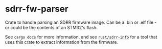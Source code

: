 # sdrr-fw-parser

Crate to handle parsing an SDRR firmware image.  Can be a .bin or .elf file - or could be the contents of an STM32's flash.

See `cargo docs` for more information, and see [`rust/sdrr-info`](/rust/sdrr-info/README.md) for a tool that uses this crate to extract information from the firmware.
